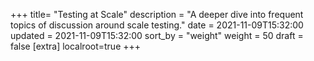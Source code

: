 +++
title= "Testing at Scale"
description = "A deeper dive into frequent topics of discussion around scale testing."
date = 2021-11-09T15:32:00
updated = 2021-11-09T15:32:00
sort_by = "weight"
weight = 50
draft = false
[extra]
localroot=true
+++
